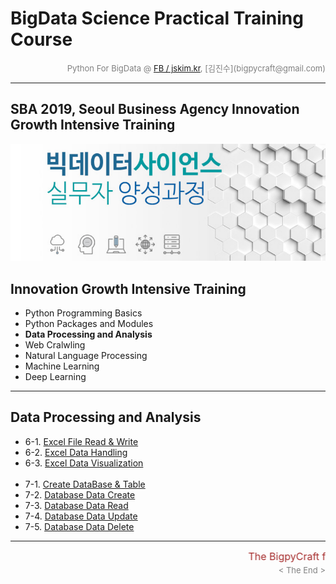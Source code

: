 
# BigData Science Practical Training Course

<div align='right'><font size=2 color='gray'>Python For BigData @ <font color='blue'><a href='https://www.facebook.com/jskim.kr'>FB / jskim.kr</a></font>, [김진수](bigpycraft@gmail.com)</font></div>
<hr>

## SBA 2019, Seoul Business Agency Innovation Growth Intensive Training

<img src="../images/img_main_front.png">

## Innovation Growth Intensive Training
- Python Programming Basics
- Python Packages and Modules
- <b>Data Processing and Analysis</b>
- Web Cralwling
- Natural Language Processing
- Machine Learning
- Deep Learning

<hr>

## Data Processing and Analysis

- 6-1. [Excel File Read & Write    ][D4110]
- 6-2. [Excel Data Handling        ][D4120]
- 6-3. [Excel Data Visualization   ][D4130]
<br/><br/>
- 7-1. [Create DataBase & Table    ][D4210]
- 7-2. [Database Data Create       ][D4220]
- 7-3. [Database Data Read         ][D4230]
- 7-4. [Database Data Update       ][D4240]
- 7-5. [Database Data Delete       ][D4250]

[D4110]:  https://htmlpreview.github.io/?https://github.com/bigpycraft/sba19-seoulit/blob/master/notebook/html/BPC_D411_Excel_IO.html                  "Go D4110"
[D4120]:  https://htmlpreview.github.io/?https://github.com/bigpycraft/sba19-seoulit/blob/master/notebook/html/BPC_D412_Excel_Data_Handle.html         "Go D4120"
[D4130]:  https://htmlpreview.github.io/?https://github.com/bigpycraft/sba19-seoulit/blob/master/notebook/html/BPC_D413_Excel_Data_Visualize.html      "Go D4130"
[D4200]:  https://htmlpreview.github.io/?https://github.com/bigpycraft/sba19-seoulit/blob/master/notebook/html/BPC_D420_DB_SQL_COMMAND.html            "Go D4200"
[D4210]:  https://htmlpreview.github.io/?https://github.com/bigpycraft/sba19-seoulit/blob/master/notebook/html/BPC_D421_DB_SQL_SCHEMA.html             "Go D4210"
[D4220]:  https://htmlpreview.github.io/?https://github.com/bigpycraft/sba19-seoulit/blob/master/notebook/html/BPC_D422_DB_SQL_INSERT.html             "Go D4220"
[D4230]:  https://htmlpreview.github.io/?https://github.com/bigpycraft/sba19-seoulit/blob/master/notebook/html/BPC_D423_DB_SQL_SELECT.html             "Go D4230"
[D4240]:  https://htmlpreview.github.io/?https://github.com/bigpycraft/sba19-seoulit/blob/master/notebook/html/BPC_D424_DB_SQL_UPDATE.html             "Go D4240"
[D4250]:  https://htmlpreview.github.io/?https://github.com/bigpycraft/sba19-seoulit/blob/master/notebook/html/BPC_D425_DB_SQL_DELETE.html             "Go D4250"

<hr>
<marquee><font size=3 color='brown'>The BigpyCraft find the information to design valuable society with Technology & Craft.</font></marquee>
<div align='right'><font size=2 color='gray'> &lt; The End &gt; </font></div>
